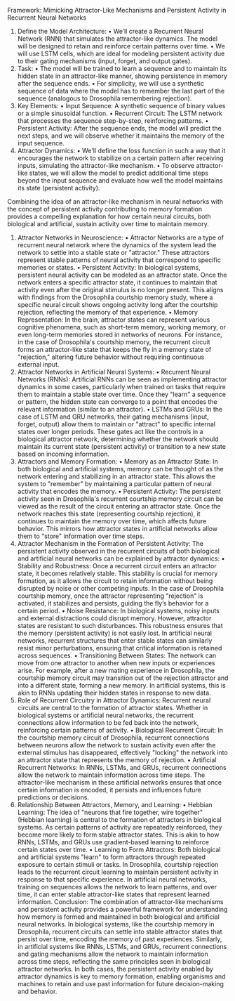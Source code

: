 Framework: Mimicking Attractor-Like Mechanisms and Persistent Activity in Recurrent Neural Networks
1. Define the Model Architecture:
•	We’ll create a Recurrent Neural Network (RNN) that simulates the attractor-like dynamics. The model will be designed to retain and reinforce certain patterns over time.
•	We will use LSTM cells, which are ideal for modeling persistent activity due to their gating mechanisms (input, forget, and output gates).
2. Task:
•	The model will be trained to learn a sequence and to maintain its hidden state in an attractor-like manner, showing persistence in memory after the sequence ends.
•	For simplicity, we will use a synthetic sequence of data where the model has to remember the last part of the sequence (analogous to Drosophila remembering rejection).
3. Key Elements:
•	Input Sequence: A synthetic sequence of binary values or a simple sinusoidal function.
•	Recurrent Circuit: The LSTM network that processes the sequence step-by-step, reinforcing patterns.
•	Persistent Activity: After the sequence ends, the model will predict the next steps, and we will observe whether it maintains the memory of the input sequence.
4. Attractor Dynamics:
•	We'll define the loss function in such a way that it encourages the network to stabilize on a certain pattern after receiving inputs, simulating the attractor-like mechanism.
•	To observe attractor-like states, we will allow the model to predict additional time steps beyond the input sequence and evaluate how well the model maintains its state (persistent activity).

Combining the idea of an attractor-like mechanism in neural networks with the concept of persistent activity contributing to memory formation provides a compelling explanation for how certain neural circuits, both biological and artificial, sustain activity over time to maintain memory.
1. Attractor Networks in Neuroscience:
•	Attractor Networks are a type of recurrent neural network where the dynamics of the system lead the network to settle into a stable state or "attractor." These attractors represent stable patterns of neural activity that correspond to specific memories or states.
•	Persistent Activity: In biological systems, persistent neural activity can be modeled as an attractor state. Once the network enters a specific attractor state, it continues to maintain that activity even after the original stimulus is no longer present. This aligns with findings from the Drosophila courtship memory study, where a specific neural circuit shows ongoing activity long after the courtship rejection, reflecting the memory of that experience.
•	Memory Representation: In the brain, attractor states can represent various cognitive phenomena, such as short-term memory, working memory, or even long-term memories stored in networks of neurons. For instance, in the case of Drosophila's courtship memory, the recurrent circuit forms an attractor-like state that keeps the fly in a memory state of "rejection," altering future behavior without requiring continuous external input.
2. Attractor Networks in Artificial Neural Systems:
•	Recurrent Neural Networks (RNNs): Artificial RNNs can be seen as implementing attractor dynamics in some cases, particularly when trained on tasks that require them to maintain a stable state over time. Once they "learn" a sequence or pattern, the hidden state can converge to a point that encodes the relevant information (similar to an attractor).
•	LSTMs and GRUs: In the case of LSTM and GRU networks, their gating mechanisms (input, forget, output) allow them to maintain or "attract" to specific internal states over longer periods. These gates act like the controls in a biological attractor network, determining whether the network should maintain its current state (persistent activity) or transition to a new state based on incoming information.
3. Attractors and Memory Formation:
•	Memory as an Attractor State: In both biological and artificial systems, memory can be thought of as the network entering and stabilizing in an attractor state. This allows the system to "remember" by maintaining a particular pattern of neural activity that encodes the memory.
•	Persistent Activity: The persistent activity seen in Drosophila's recurrent courtship memory circuit can be viewed as the result of the circuit entering an attractor state. Once the network reaches this state (representing courtship rejection), it continues to maintain the memory over time, which affects future behavior. This mirrors how attractor states in artificial networks allow them to "store" information over time steps.
4. Attractor Mechanism in the Formation of Persistent Activity:
The persistent activity observed in the recurrent circuits of both biological and artificial neural networks can be explained by attractor dynamics:
•	Stability and Robustness: Once a recurrent circuit enters an attractor state, it becomes relatively stable. This stability is crucial for memory formation, as it allows the circuit to retain information without being disrupted by noise or other competing inputs. In the case of Drosophila courtship memory, once the attractor representing "rejection" is activated, it stabilizes and persists, guiding the fly’s behavior for a certain period.
•	Noise Resistance: In biological systems, noisy inputs and external distractions could disrupt memory. However, attractor states are resistant to such disturbances. This robustness ensures that the memory (persistent activity) is not easily lost. In artificial neural networks, recurrent structures that enter stable states can similarly resist minor perturbations, ensuring that critical information is retained across sequences.
•	Transitioning Between States: The network can move from one attractor to another when new inputs or experiences arise. For example, after a new mating experience in Drosophila, the courtship memory circuit may transition out of the rejection attractor and into a different state, forming a new memory. In artificial systems, this is akin to RNNs updating their hidden states in response to new data.
5. Role of Recurrent Circuitry in Attractor Dynamics:
Recurrent neural circuits are central to the formation of attractor states. Whether in biological systems or artificial neural networks, the recurrent connections allow information to be fed back into the network, reinforcing certain patterns of activity.
•	Biological Recurrent Circuit: In the courtship memory circuit of Drosophila, recurrent connections between neurons allow the network to sustain activity even after the external stimulus has disappeared, effectively "locking" the network into an attractor state that represents the memory of rejection.
•	Artificial Recurrent Networks: In RNNs, LSTMs, and GRUs, recurrent connections allow the network to maintain information across time steps. The attractor-like mechanism in these artificial networks ensures that once certain information is encoded, it persists and influences future predictions or decisions.
6. Relationship Between Attractors, Memory, and Learning:
•	Hebbian Learning: The idea of "neurons that fire together, wire together" (Hebbian learning) is central to the formation of attractors in biological systems. As certain patterns of activity are repeatedly reinforced, they become more likely to form stable attractor states. This is akin to how RNNs, LSTMs, and GRUs use gradient-based learning to reinforce certain states over time.
•	Learning to Form Attractors: Both biological and artificial systems "learn" to form attractors through repeated exposure to certain stimuli or tasks. In Drosophila, courtship rejection leads to the recurrent circuit learning to maintain persistent activity in response to that specific experience. In artificial neural networks, training on sequences allows the network to learn patterns, and over time, it can enter stable attractor-like states that represent learned information.
Conclusion:
The combination of attractor-like mechanisms and persistent activity provides a powerful framework for understanding how memory is formed and maintained in both biological and artificial neural networks. In biological systems, like the courtship memory in Drosophila, recurrent circuits can settle into stable attractor states that persist over time, encoding the memory of past experiences. Similarly, in artificial systems like RNNs, LSTMs, and GRUs, recurrent connections and gating mechanisms allow the network to maintain information across time steps, reflecting the same principles seen in biological attractor networks.
In both cases, the persistent activity enabled by attractor dynamics is key to memory formation, enabling organisms and machines to retain and use past information for future decision-making and behavior.

